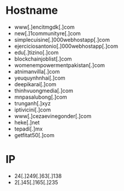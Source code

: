 # Hostname
- www[.]encitmgdk[.]com
- new[.]1communityre[.]com
- simplecuisine[.]000webhostapp[.]com
- ejerciciosantonio[.]000webhostapp[.]com
- edu[.]tizino[.]com
- blockchainjoblist[.]com
- womenempowermentpakistan[.]com
- atnimanvilla[.]com
- yeuquynhnhai[.]com
- deepikarai[.]com
- thinhvuongmedia[.]com
- mnpasalubong[.]com
- trunganh[.]xyz
- iptivicini[.]com
- www[.]cezaevinegonder[.]com
- heke[.]net
- tepadi[.]mx
- getfitat50[.]com
# IP
- 24[.]249[.]63[.]138
- 2[.]45[.]165[.]235